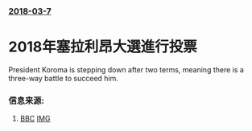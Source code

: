 ### [2018-03-7](/news/2018/03/7/index.md)

##### 
# 2018年塞拉利昂大選進行投票 

President Koroma is stepping down after two terms, meaning there is a three-way battle to succeed him.


### 信息来源:

1. [BBC](http://www.bbc.co.uk/news/world-africa-43314736) [IMG](https://ichef.bbci.co.uk/news/1024/branded_news/B28F/production/_100311754_gettyimages-928373198.jpg)
